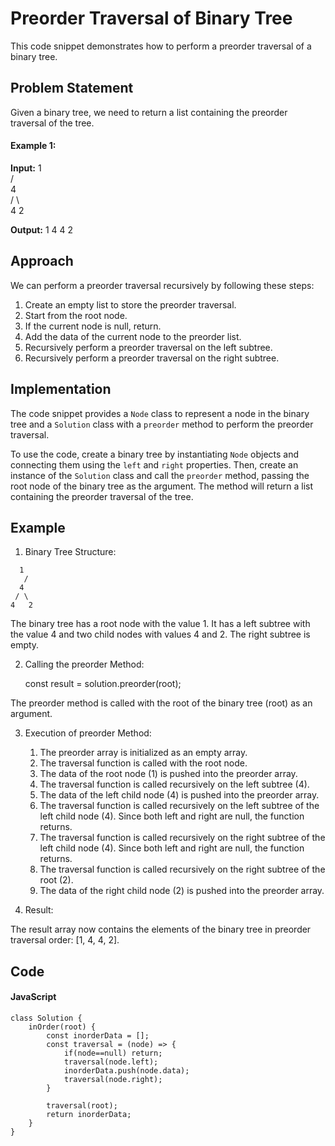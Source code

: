 # Preorder Traversal of Binary Tree

This code snippet demonstrates how to perform a preorder traversal of a binary tree.

## Problem Statement

Given a binary tree, we need to return a list containing the preorder traversal of the tree.

#### Example 1:

**Input:**
1  
 /  
 4  
 / \  
4 2

**Output:** 1 4 4 2

## Approach

We can perform a preorder traversal recursively by following these steps:

1. Create an empty list to store the preorder traversal.
2. Start from the root node.
3. If the current node is null, return.
4. Add the data of the current node to the preorder list.
5. Recursively perform a preorder traversal on the left subtree.
6. Recursively perform a preorder traversal on the right subtree.

## Implementation

The code snippet provides a `Node` class to represent a node in the binary tree and a `Solution` class with a `preorder` method to perform the preorder traversal.

To use the code, create a binary tree by instantiating `Node` objects and connecting them using the `left` and `right` properties. Then, create an instance of the `Solution` class and call the `preorder` method, passing the root node of the binary tree as the argument. The method will return a list containing the preorder traversal of the tree.

## Example

1. Binary Tree Structure:

```
  1
   /
  4
 / \
4   2
```

The binary tree has a root node with the value 1. It has a left subtree with the value 4 and two child nodes with values 4 and 2. The right subtree is empty.

2. Calling the preorder Method:

   const result = solution.preorder(root);

The preorder method is called with the root of the binary tree (root) as an argument.

3. Execution of preorder Method:

   1. The preorder array is initialized as an empty array.
   2. The traversal function is called with the root node.
   3. The data of the root node (1) is pushed into the preorder array.
   4. The traversal function is called recursively on the left subtree (4).
   5. The data of the left child node (4) is pushed into the preorder array.
   6. The traversal function is called recursively on the left subtree of the left child node (4). Since both left and right are null, the function returns.
   7. The traversal function is called recursively on the right subtree of the left child node (4). Since both left and right are null, the function returns.
   8. The traversal function is called recursively on the right subtree of the root (2).
   9. The data of the right child node (2) is pushed into the preorder array.

4. Result:

The result array now contains the elements of the binary tree in preorder traversal order: [1, 4, 4, 2].

## Code

#### JavaScript

```
class Solution {
    inOrder(root) {
        const inorderData = [];
        const traversal = (node) => {
            if(node==null) return;
            traversal(node.left);
            inorderData.push(node.data);
            traversal(node.right);
        }

        traversal(root);
        return inorderData;
    }
}
```
